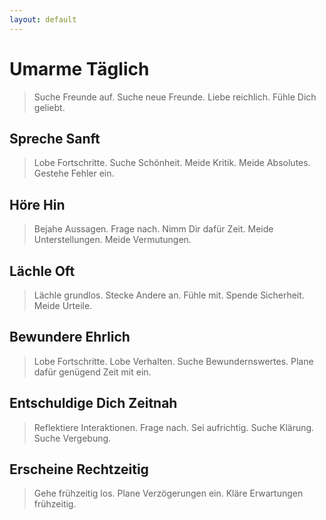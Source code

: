 ```yaml
---
layout: default
---
```


# Umarme Täglich
> Suche Freunde auf. Suche neue Freunde. Liebe reichlich. Fühle Dich geliebt.

## Spreche Sanft
> Lobe Fortschritte. Suche Schönheit. Meide Kritik. Meide Absolutes. Gestehe Fehler ein.

## Höre Hin
> Bejahe Aussagen. Frage nach. Nimm Dir dafür Zeit. Meide Unterstellungen. Meide Vermutungen.

## Lächle Oft
> Lächle grundlos. Stecke Andere an. Fühle mit. Spende Sicherheit. Meide Urteile.

## Bewundere Ehrlich
> Lobe Fortschritte. Lobe Verhalten. Suche Bewundernswertes. Plane dafür genügend Zeit mit ein.

## Entschuldige Dich Zeitnah
> Reflektiere Interaktionen. Frage nach. Sei aufrichtig. Suche Klärung. Suche Vergebung.

## Erscheine Rechtzeitig
> Gehe frühzeitig los. Plane Verzögerungen ein. Kläre Erwartungen frühzeitig. 
